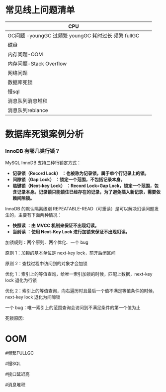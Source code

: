 # 常见线上问题清单



| CPU                                                  |      |      |
| ---------------------------------------------------- | ---- | ---- |
| GC问题 -youngGC 过频繁  youngGC 耗时过长 频繁 fullGC |      |      |
| 磁盘                                                 |      |      |
| 内存问题-OOM                                         |      |      |
| 内存问题-Stack Overflow                              |      |      |
| 网络问题                                             |      |      |
| 数据库死锁                                           |      |      |
| 慢sql                                                |      |      |
| 消息队列消息堆积                                     |      |      |
| 消息队列reblance                                     |      |      |



# 数据库死锁案例分析



### **InnoDB 有哪几类行锁？**

MySQL InnoDB 支持三种行锁定方式：

- **记录锁（Record Lock）** **：也被称为记录锁，属于单个行记录上的锁。**
- **间隙锁（Gap Lock）** **：锁定一个范围，不包括记录本身。**
- **临键锁（Next-key Lock）** **：Record Lock+Gap Lock，锁定一个范围，包含记录本身。记录锁只能锁住已经存在的记录，为了避免插入新记录，需要依赖间隙锁。**

InnoDB 的默认隔离级别 REPEATABLE-READ（可重读）是可以解决幻读问题发生的，主要有下面两种情况：

- **快照读** **：由 MVCC 机制来保证不出现幻读。**
- **当前读** **：使用 Next-Key Lock 进行加锁来保证不出现幻读。**



加锁规则：两个原则、两个优化、一个 bug

原则 1：加锁的基本单位是 next-key lock，前开后闭区间

原则 2：查找过程中访问到的对象才会加锁

优化 1：索引上的等值查询，给唯一索引加锁的时候，匹配上数据，next-key lock 退化为行锁

优化 2：索引上的等值查询，向右遍历时且最后一个值不满足等值条件的时候，next-key lock 退化为间隙锁

一个 bug：唯一索引上的范围查询会访问到不满足条件的第一个值为止


死锁原因:



# OOM

#频繁FULLGC

#慢SQL

#接口延迟高

#消息堆积